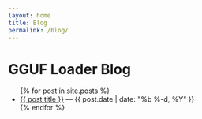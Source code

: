 ```yaml
---
layout: home
title: Blog
permalink: /blog/
---
```


# GGUF Loader Blog

<ul>
{% for post in site.posts %}
  <li><a href="{{ post.url }}">{{ post.title }}</a> — {{ post.date | date: "%b %-d, %Y" }}</li>
{% endfor %}
</ul>
